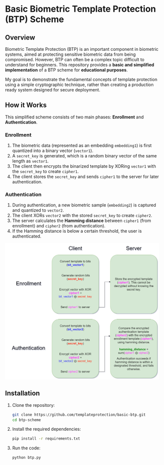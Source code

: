 # Basic Biometric Template Protection (BTP) Scheme

## Overview
Biometric Template Protection (BTP) is an important component in biometric systems, aimed at protecting sensitive biometric data from being compromised. However, BTP can often be a complex topic difficult to understand for beginners. This repository provides a **basic and simplified implementation** of a BTP scheme for **educational purposes**. 

My goal is to demonstrate the fundamental concepts of template protection using a simple cryptographic technique, rather than creating a production ready system designed for secure deployment.

## How it Works

This simplified scheme consists of two main phases: **Enrollment** and **Authentication**.

### Enrollment
1. The biometric data (represented as an embedding `embedding1`) is first quantized into a binary vector (`vector1`).
2. A `secret_key` is generated, which is a random binary vector of the same length as `vector1`.
3. The client then encrypts the binarized template by XORing `vector1` with the `secret_key` to create `cipher1`.
4. The client stores the `secret_key` and sends `cipher1` to the server for later authentication.

### Authentication
1. During authentication, a new biometric sample (`embedding2`) is captured and quantized to `vector2`.
2. The client XORs `vector2` with the stored `secret_key` to create `cipher2`.
3. The server calculates the **Hamming distance** between `cipher1` (from enrollment) and `cipher2` (from authentication).
4. If the Hamming distance is below a certain threshold, the user is authenticated.

![Scheme Diagram](Images/Scheme_Diagram.png)

## Installation

1. Clone the repository:
   ```bash
   git clone https://github.com/templateprotection/basic-btp.git
   cd btp-scheme
   ```

2. Install the required dependencies:
   ```bash
   pip install -r requirements.txt
   ```

4. Run the code:
   ```bash
   python btp.py
   ```
